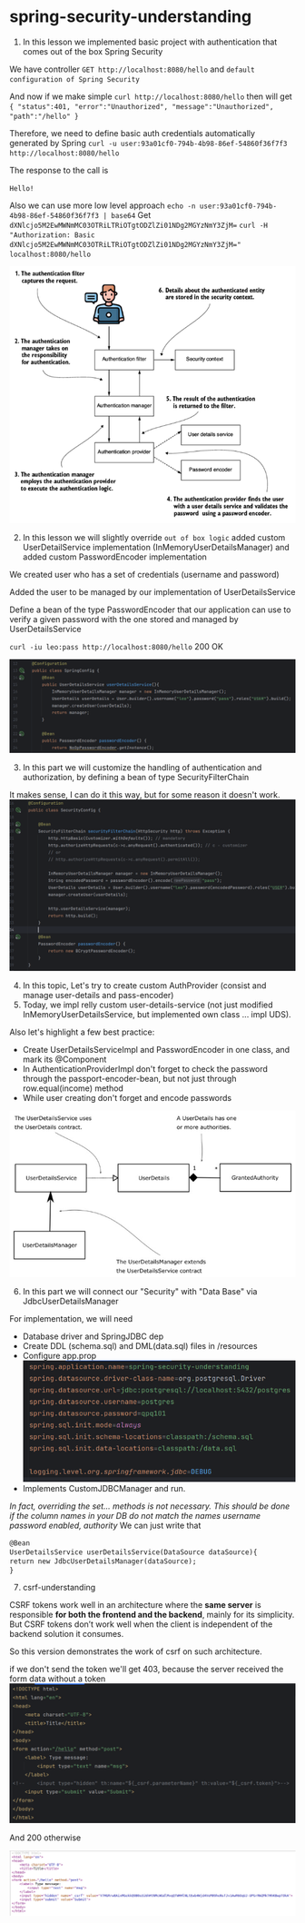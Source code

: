# spring-security-understanding

1) In this lesson we implemented basic project with authentication that comes out of the box Spring Security

We have controller `GET http://localhost:8080/hello` and `default configuration of Spring Security`

And now if we make simple `curl http://localhost:8080/hello` then will get 
`{
"status":401,
"error":"Unauthorized",
"message":"Unauthorized",
"path":"/hello"
}`

Therefore, we need to define basic auth credentials automatically generated by Spring `curl -u user:93a01cf0-794b-4b98-86ef-54860f36f7f3 http://localhost:8080/hello`

The response to the call is

`Hello!`

Also we can use more low level approach
`echo -n user:93a01cf0-794b-4b98-86ef-54860f36f7f3 | base64`
Get `dXNlcjo5M2EwMWNmMC03OTRiLTRiOTgtODZlZi01NDg2MGYzNmY3ZjM=`
`curl -H "Authorization: Basic dXNlcjo5M2EwMWNmMC03OTRiLTRiOTgtODZlZi01NDg2MGYzNmY3ZjM="  localhost:8080/hello`

<img src="src/main/resources/static/spring-sec-class-design.png">

2) In this lesson we will slightly override `out of box logic` added custom UserDetailService implementation (InMemoryUserDetailsManager) and added custom PasswordEncoder implementation

We created user who has a set of credentials (username and password)

Added the user to be managed by our implementation of UserDetailsService

Define a bean of the type PasswordEncoder that our application can use to verify a given password with the one stored and managed by UserDetailsService

`curl -iu leo:pass http://localhost:8080/hello` 200 OK

<img src="src/main/resources/static/part2-changes.png">

3) In this part we will customize the handling of authentication and authorization, by defining a bean of type SecurityFilterChain

It makes sense, I can do it this way, but for some reason it doesn't work.
<img src="src/main/resources/static/part3-changes.png">

4) In this topic, Let's try to create custom AuthProvider (consist and manage user-details and pass-encoder)
5) Today, we impl relly custom user-details-service (not just modified InMemoryUserDetailsService, but implemented own class ... impl UDS).
   
Also let's highlight a few best practice:
* Create UserDetailsServiceImpl and PasswordEncoder in one class, and mark its @Component
* In AuthenticationProviderImpl don't forget to check the password through the passport-encoder-bean, but not just through row.equal(income) method
* While user creating don't forget and encode passwords

<img src="src/main/resources/static/part5-changes.png">

6) In this part we will connect our "Security" with "Data Base" via JdbcUserDetailsManager

For implementation, we will need
* Database driver and SpringJDBC dep
* Create DDL (schema.sql) and DML(data.sql) files in /resources
* Configure app.prop
  <img src="src/main/resources/static/part6-changes-1.png">
* Implements CustomJDBCManager and run.

_In fact, overriding the set... methods is not necessary. This should be done if the column names in your DB do not match the names username password enabled, authority_
We can just write that
```  
@Bean
UserDetailsService userDetailsService(DataSource dataSource){
return new JdbcUserDetailsManager(dataSource);
}
```

7) csrf-understanding

CSRF tokens work well in an architecture where the **same server** is responsible **for both the frontend and the backend**, mainly for its simplicity. But CSRF tokens don’t work well when the client is independent of the backend solution it consumes.

So this version demonstrates the work of csrf on such architecture.

if we don't send the token we'll get 403, because the server received the form data without a token
<img src="src/main/resources/static/without-csrf-token.png">

And 200 otherwise

<img src="src/main/resources/static/within-csrf-token.png">
